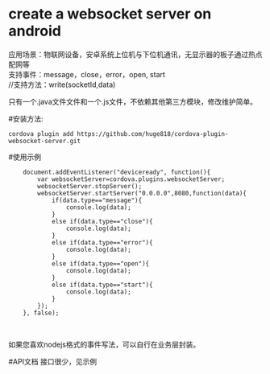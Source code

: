 # create a websocket server on android

应用场景：物联网设备，安卓系统上位机与下位机通讯，无显示器的板子通过热点配网等<br/>
支持事件：message，close，error，open, start<br/>
//支持方法：write(socketId,data)<br/>

只有一个.java文件文件和一个.js文件，不依赖其他第三方模块，修改维护简单。

#安装方法: 

``````
cordova plugin add https://github.com/huge818/cordova-plugin-websocket-server.git
````````

#使用示例
```````````
	document.addEventListener("deviceready", function(){
		var websocketServer=cordova.plugins.websocketServer;
		websocketServer.stopServer();
		websocketServer.startServer("0.0.0.0",8080,function(data){
			if(data.type=="message"){
				console.log(data);
			}
			else if(data.type=="close"){
				console.log(data);
			}
			else if(data.type=="error"){
				console.log(data);
			}
			else if(data.type=="open"){
				console.log(data);
			}
			else if(data.type=="start"){
				console.log(data);
			}
		});
	}, false);


```````````
<br/>
如果您喜欢nodejs格式的事件写法，可以自行在业务层封装。<br/>

#API文档
接口很少，见示例



